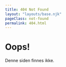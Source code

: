 ```yaml
---
title: 404 Not Found
layout: "layouts/base.njk"
pageClass: not-found
permalink: 404.html
---
```


# Oops!

Denne siden finnes ikke.
